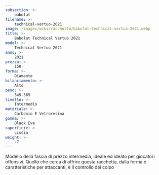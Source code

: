 ```yaml
---
subsection: >-
    babolat
filename: >-
    technical-vertuo-2021
image: /images/wiki/racchette/babolat-technical-vertuo-2021.webp
title: >-
    Babolat Technical Vertuo 2021
model: >-
    Technical Vertuo 2021
anno: >-
    2021
prezzo: >-
    150
forma: >-
    Diamante
bilanciamento: >-
    Alto
peso: >-
    345-365
livello: >-
    Intermedio
materiale: >-
    Carbonio E Vetroresina
gomma: >-
    Black Eva
superficie: >-
    Liscia
weight: >-
    -7
---
```

Modello della fascia di prezzo intermedia, ideale ed ideato per giocatori offensivi. Quello che cerca di offrire questa racchetta, dalla forma e caratteristiche per attaccanti, è il controllo del colpo